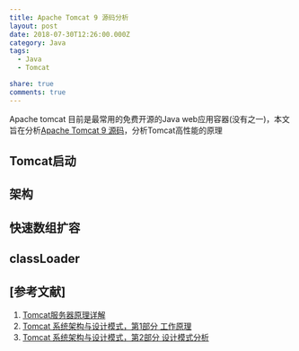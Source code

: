 ```yaml
---
title: Apache Tomcat 9 源码分析
layout: post
date: 2018-07-30T12:26:00.000Z
category: Java
tags:
  - Java
  - Tomcat

share: true
comments: true
---
```



Apache tomcat 目前是最常用的免费开源的Java web应用容器(没有之一)，本文旨在分析[Apache Tomcat 9 源码](https://tomcat.apache.org/download-90.cgi)，分析Tomcat高性能的原理

## Tomcat启动

## 架构

## 快速数组扩容

## classLoader

[参考文献]
---
1. [Tomcat服务器原理详解](https://www.cnblogs.com/crazylqy/p/4706223.html)
2. [Tomcat 系统架构与设计模式，第1部分 工作原理](https://www.ibm.com/developerworks/cn/java/j-lo-tomcat1/)
3. [Tomcat 系统架构与设计模式，第2部分 设计模式分析](https://www.ibm.com/developerworks/cn/java/j-lo-tomcat2)
